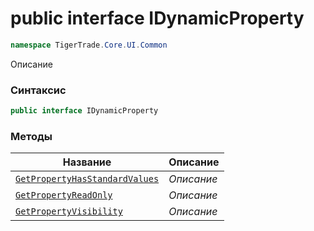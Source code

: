 
# public interface IDynamicProperty
```csharp
namespace TigerTrade.Core.UI.Common
```



Описание

### Синтаксис
```csharp
public interface IDynamicProperty
```


### Методы
| Название | Описание |
| --- | --- |
| [`GetPropertyHasStandardValues`](./IDynamicProperty.cs/Методы/GetPropertyHasStandardValues.md) | *Описание* |
| [`GetPropertyReadOnly`](./IDynamicProperty.cs/Методы/GetPropertyReadOnly.md) | *Описание* |
| [`GetPropertyVisibility`](./IDynamicProperty.cs/Методы/GetPropertyVisibility.md) | *Описание* |



